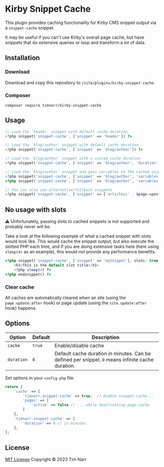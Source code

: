 # Kirby Snippet Cache

This plugin provides caching functionality for Kirby CMS snippet output via a `snippet-cache` snippet.

It may be useful if you can't use Kirby's overall page cache, but have snippets that do extensive queries or loop and transform a lot of data.

## Installation

### Download

Download and copy this repository to `/site/plugins/kirby-snippet-cache`.

### Composer

```
composer require timnarr/kirby-snippet-cache
```

## Usage
```php
// Load the `header` snippet with default cache duration
<?php snippet('snippet-cache', ['snippet' => 'header']) ?>

// Load the `blog/author` snippet with default cache duration
<?php snippet('snippet-cache', ['snippet' => 'blog/author']) ?>

// Load the `blog/author` snippet with a custom cache duration
<?php snippet('snippet-cache', ['snippet' => 'blog/author', 'duration' => 30]) ?>

// Load the `blog/author` snippet and pass variables to the cached snippet
<?php snippet('snippet-cache', ['snippet' => 'blog/author', 'variables' => ['author' => $author]]) ?>
<?php snippet('snippet-cache', ['snippet' => 'blog/author', 'variables' => compact('author')]) ?>

// You can also use alternative/fallback snippets
<?php snippet('snippet-cache', ['snippet' => ['articles/' . $page->postType(), 'articles/default']]) ?>
```

## No usage with slots
⚠️ Unfortunately, passing slots to cached snippets is not supported and probably never will be.

Take a look at the following example of what a cached snippet with slots would look like. This would cache the snippet output, but also execute the slotted PHP each time, and if you are doing extensive tasks here (here using `sleep(4)` as an example), this would not provide any performance benefits.

```php
<?php snippet('snippet-cache', ['snippet' => 'mySnippet'], slots: true) ?>
	<h1>This is the default slot title</h1>
	<?php sleep(4) ?>
<?php endsnippet() ?>
```

### Clear cache

All caches are automatically cleared when an site (using the `page.update:after` hook) or page update (using the `site.update:after` hook) happens.

## Options

| Option          | Default | Description                                                                              |
| --------------- | ------- | ---------------------------------------------------------------------------------------- |
| `cache`         | `true`  | Enable/disable cache                                                                     |
| `duration`      | `0`     | Default cache duration in minutes. Can be defined per snippet. `0` means infinite cache duration.                                                                   |

Set options in your `config.php` file:

```php
return [
	'cache' => [
		'timnarr.snippet-cache' => true,  // Enable snippet-cache...
		'pages' => [
			'active' => false // ... while deactivating page-cache
		]
	],
	'timnarr.snippet-cache' => [
		'duration' => 0 // in minutes
	],
];
```

## License

[MIT License](./LICENSE) Copyright © 2023 Tim Narr
